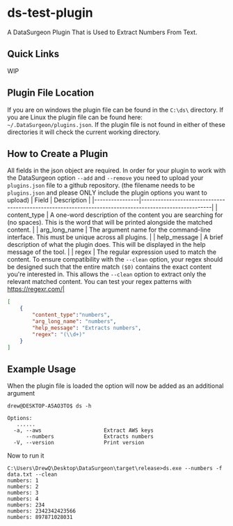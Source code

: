 # ds-test-plugin
A DataSurgeon Plugin That is Used to Extract Numbers From Text. 

## Quick Links
WIP

## Plugin File Location
If you are on windows the plugin file can be found in the  ```C:\ds\``` directory. If you are Linux the plugin file can be found here: ```~/.DataSurgeon/plugins.json```. If the plugin file is not found in either of these directories it will check the current working directory.

## How to Create a Plugin
All fields in the json object are required. In order for your plugin to work with the DataSurgeon option ```--add``` and ```--remove``` you need to upload your ```plugins.json``` file to a github repository. (the filename needs to be ```plugins.json``` and please ONLY include the plugin options you want to upload)
| Field          | Description                                                                                           |
|----------------|-------------------------------------------------------------------------------------------------------|
| content_type   | A one-word description of the content you are searching for (no spaces). This is the word that will be printed alongside the matched content.                            |
| arg_long_name  | The argument name for the command-line interface. This must be unique across all plugins.             |
| help_message   | A brief description of what the plugin does. This will be displayed in the help message of the tool. |
| regex          | The regular expression used to match the content. To ensure compatibility with the ```--clean``` option, your regex should be designed such that the entire match ```($0)``` contains the exact content you're interested in. This allows the ```--clean``` option to extract only the relevant matched content. You can test your regex patterns with https://regexr.com/|


```json
[
    {
        "content_type":"numbers",
        "arg_long_name": "numbers",
        "help_message": "Extracts numbers",
        "regex": "(\\d+)"
    }
]
```

## Example Usage
When the plugin file is loaded the option will now be added as an additional argument
```
drew@DESKTOP-A5AO3TO$ ds -h

Options:
   ......
  -a, --aws                    Extract AWS keys
      --numbers                Extracts numbers
  -V, --version                Print version
```
Now to run it
```
C:\Users\DrewQ\Desktop\DataSurgeon\target\release>ds.exe --numbers -f data.txt --clean
numbers: 1
numbers: 2
numbers: 3
numbers: 4
numbers: 234
numbers: 2342342423566
numbers: 897871028031
```
